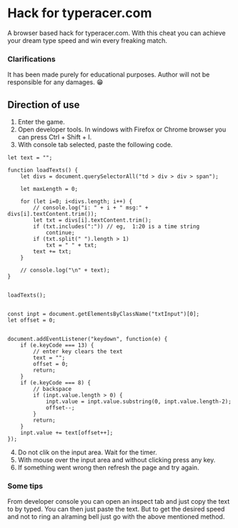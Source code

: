 # Hack for typeracer.com
A browser based hack for typeracer.com. With this cheat you can achieve your dream type speed and win every freaking match. 

### Clarifications
It has been made purely for educational purposes. Author will not be responsible for any damages. 😁


## Direction of use

1. Enter the game.
2. Open developer tools. In windows with Firefox or Chrome browser you can press Ctrl + Shift + I.
3. With console tab selected, paste the following code.

```
let text = "";

function loadTexts() {
    let divs = document.querySelectorAll("td > div > div > span");

    let maxLength = 0;

    for (let i=0; i<divs.length; i++) {
        // console.log("i: " + i + " msg:" + divs[i].textContent.trim());
        let txt = divs[i].textContent.trim();
        if (txt.includes(":")) // eg,  1:20 is a time string
            continue;
        if (txt.split(" ").length > 1)
            txt = " " + txt;
        text += txt;
    }

    // console.log("\n" + text);
}


loadTexts();


const inpt = document.getElementsByClassName("txtInput")[0];
let offset = 0;


document.addEventListener("keydown", function(e) {
    if (e.keyCode === 13) {
        // enter key clears the text
        text = "";
        offset = 0;
        return;
    }
    if (e.keyCode === 8) {
        // backspace
        if (inpt.value.length > 0) {
            inpt.value = inpt.value.substring(0, inpt.value.length-2);
            offset--;
        }
        return;
    }
    inpt.value += text[offset++];
});
```
4. Do not clik on the input area. Wait for the timer.
5. With mouse over the input area and without clicking press any key.
6. If something went wrong then refresh the page and try again.


### Some tips
From developer console you can open an inspect tab and just copy the text to by typed. You can then just paste the text. But to get the desired speed and not to ring an alraming bell just go with the above mentioned method.
